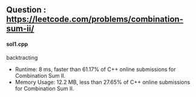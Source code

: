 ## Question : https://leetcode.com/problems/combination-sum-ii/

#### sol1.cpp
backtracting

* Runtime: 8 ms, faster than 61.17% of C++ online submissions for Combination Sum II.
* Memory Usage: 12.2 MB, less than 27.65% of C++ online submissions for Combination Sum II.
